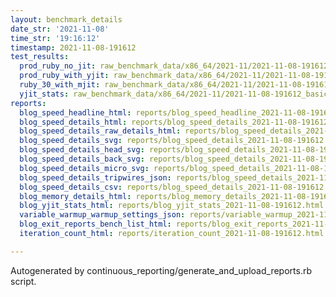 ```yaml
---
layout: benchmark_details
date_str: '2021-11-08'
time_str: '19:16:12'
timestamp: 2021-11-08-191612
test_results:
  prod_ruby_no_jit: raw_benchmark_data/x86_64/2021-11/2021-11-08-191612_basic_benchmark_prod_ruby_no_jit.json
  prod_ruby_with_yjit: raw_benchmark_data/x86_64/2021-11/2021-11-08-191612_basic_benchmark_prod_ruby_with_yjit.json
  ruby_30_with_mjit: raw_benchmark_data/x86_64/2021-11/2021-11-08-191612_basic_benchmark_ruby_30_with_mjit.json
  yjit_stats: raw_benchmark_data/x86_64/2021-11/2021-11-08-191612_basic_benchmark_yjit_stats.json
reports:
  blog_speed_headline_html: reports/blog_speed_headline_2021-11-08-191612.html
  blog_speed_details_html: reports/blog_speed_details_2021-11-08-191612.html
  blog_speed_details_raw_details_html: reports/blog_speed_details_2021-11-08-191612.raw_details.html
  blog_speed_details_svg: reports/blog_speed_details_2021-11-08-191612.svg
  blog_speed_details_head_svg: reports/blog_speed_details_2021-11-08-191612.head.svg
  blog_speed_details_back_svg: reports/blog_speed_details_2021-11-08-191612.back.svg
  blog_speed_details_micro_svg: reports/blog_speed_details_2021-11-08-191612.micro.svg
  blog_speed_details_tripwires_json: reports/blog_speed_details_2021-11-08-191612.tripwires.json
  blog_speed_details_csv: reports/blog_speed_details_2021-11-08-191612.csv
  blog_memory_details_html: reports/blog_memory_details_2021-11-08-191612.html
  blog_yjit_stats_html: reports/blog_yjit_stats_2021-11-08-191612.html
  variable_warmup_warmup_settings_json: reports/variable_warmup_2021-11-08-191612.warmup_settings.json
  blog_exit_reports_bench_list_html: reports/blog_exit_reports_2021-11-08-191612.bench_list.html
  iteration_count_html: reports/iteration_count_2021-11-08-191612.html

---
```

Autogenerated by continuous_reporting/generate_and_upload_reports.rb script.
